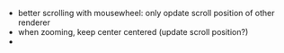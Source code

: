 - better scrolling with mousewheel: only opdate scroll position of other renderer
- when zooming, keep center centered (update scroll position?)
- 